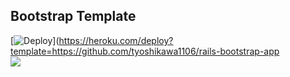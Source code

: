 ## Bootstrap Template
[![Deploy](https://www.herokucdn.com/deploy/button.png)](https://heroku.com/deploy?template=https://github.com/tyoshikawa1106/rails-bootstrap-app  
<img src="http://f.st-hatena.com/images/fotolife/t/tyoshikawa1106/20150810/20150810222613.png" />
